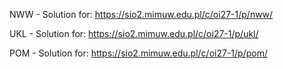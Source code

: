NWW - Solution for: https://sio2.mimuw.edu.pl/c/oi27-1/p/nww/ 

UKL - Solution for: https://sio2.mimuw.edu.pl/c/oi27-1/p/ukl/

POM - Solution for: https://sio2.mimuw.edu.pl/c/oi27-1/p/pom/
